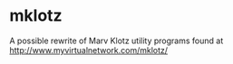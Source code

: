 # mklotz
A possible rewrite of Marv Klotz utility programs found at http://www.myvirtualnetwork.com/mklotz/
